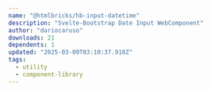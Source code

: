 ```yaml
---
name: "@htmlbricks/hb-input-datetime"
description: "Svelte-Bootstrap Date Input WebComponent"
author: "dariocaruso"
downloads: 21
dependents: 1
updated: "2025-03-09T03:10:37.918Z"
tags: 
  - utility
  - component-library
---
```

